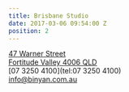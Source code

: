 ```yaml
---
title: Brisbane Studio
date: 2017-03-06 09:54:00 Z
position: 2
---
```


[47 Warner Street  
Fortitude Valley 4006 QLD ](https://www.google.com.au/maps/place/47+Warner+St,+Fortitude+Valley+QLD+4006/@-27.456853,153.0326813,17z/data=!3m1!4b1!4m2!3m1!1s0x6b9159f25a6924f9:0xdaa5c118454959c7)  
[07 3250 4100](tel:07 3250 4100)  
[info@binyan.com.au](mailto:info@binyan.com.au)